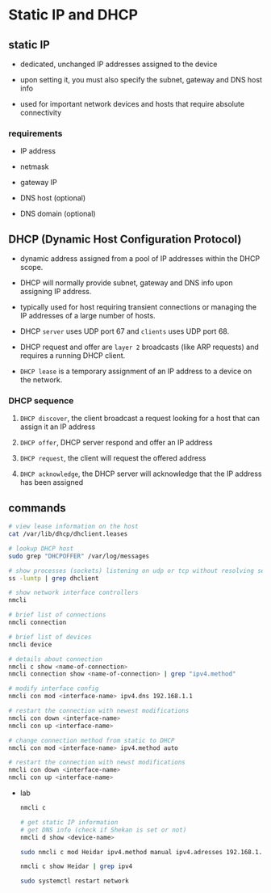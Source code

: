 # Static IP and DHCP

## static IP

- dedicated, unchanged IP addresses assigned to the device

- upon setting it, you must also specify the subnet, gateway and DNS host info

- used for important network devices and hosts that require absolute connectivity

### requirements

- IP address

- netmask

- gateway IP

- DNS host (optional)

- DNS domain (optional)

## DHCP (Dynamic Host Configuration Protocol)

- dynamic address assigned from a pool of IP addresses within the DHCP scope.

- DHCP will normally provide subnet, gateway and DNS info upon assigning IP address.

- typically used for host requiring transient connections or managing the IP addresses of a large number of hosts.

- DHCP `server` uses UDP port 67 and `clients` uses UDP port 68.

- DHCP request and offer are `layer 2` broadcasts (like ARP requests) and requires a running DHCP client.

- `DHCP lease` is a temporary assignment of an IP address to a device on the network.

### DHCP sequence

1. `DHCP discover`, the client broadcast a request looking for a host that can assign it an IP address

2. `DHCP offer`, DHCP server respond and offer an IP address

3. `DHCP request`, the client will request the offered address

4. `DHCP acknowledge`, the DHCP server will acknowledge that the IP address has been assigned

## commands

```bash
# view lease information on the host
cat /var/lib/dhcp/dhclient.leases

# lookup DHCP host
sudo grep "DHCPOFFER" /var/log/messages

# show processes (sockets) listening on udp or tcp without resolving service names
ss -luntp | grep dhclient
```

``` bash
# show network interface controllers
nmcli

# brief list of connections
nmcli connection

# brief list of devices
nmcli device

# details about connection
nmcli c show <name-of-connection>
nmcli connection show <name-of-connection> | grep "ipv4.method"

# modify interface config
nmcli con mod <interface-name> ipv4.dns 192.168.1.1

# restart the connection with newest modifications
nmcli con down <interface-name>
nmcli con up <interface-name>

# change connection method from static to DHCP
nmcli con mod <interface-name> ipv4.method auto

# restart the connection with newst modifications
nmcli con down <interface-name>
nmcli con up <interface-name>
```

- lab

    ``` bash
    nmcli c

    # get static IP information
    # get DNS info (check if Shekan is set or not)
    nmcli d show <device-name>

    sudo nmcli c mod Heidar ipv4.method manual ipv4.adresses 192.168.1.184/24 ipv4.gateway 192.168.1.1 ipv4.dns 8.8.8.8 ipv4.dns-search ec2.internal

    nmcli c show Heidar | grep ipv4

    sudo systemctl restart network
    ```
